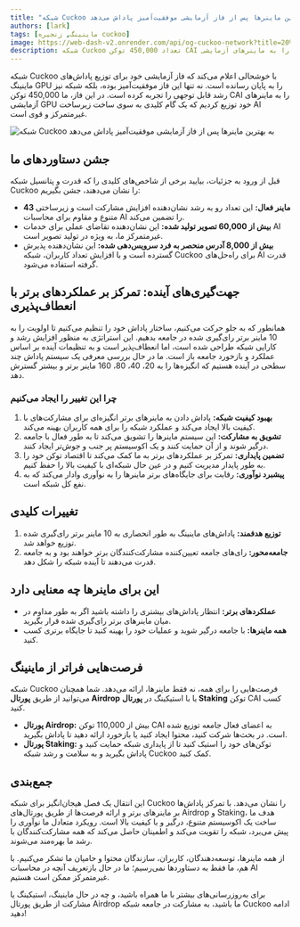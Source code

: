 ```yaml
---
title: "شبکه Cuckoo به بهترین ماینرها پس از فاز آزمایشی موفقیت‌آمیز پاداش می‌دهد"
authors: [lark]
tags: [ماینینگ, زنجیره cuckoo]
image: https://web-dash-v2.onrender.com/api/og-cuckoo-network?title=شبکه%20Cuckoo%20به%20بهترین%20ماینرها%20پس%20از%20فاز%20آزمایشی%20موفقیت‌آمیز%20پاداش%20می‌دهد
description: شبکه Cuckoo تعداد 450,000 توکن CAI را به ماینرهای آزمایشی GPU توزیع کرده و سیستم پاداش جدیدی را معرفی می‌کند که بر روی ماینرهای برتر رای‌گیری شده تمرکز دارد. کشف کنید که چگونه این تغییرات آینده ماینینگ AI غیرمتمرکز را شکل می‌دهند.
---
```


شبکه Cuckoo با خوشحالی اعلام می‌کند که فاز آزمایشی خود برای توزیع پاداش‌های ماینینگ GPU را به پایان رسانده است. نه تنها این فاز موفقیت‌آمیز بوده، بلکه شبکه نیز رشد قابل توجهی را تجربه کرده است. در این فاز، ما 450,000 توکن CAI را به ماینرهای آزمایشی GPU خود توزیع کردیم که یک گام کلیدی به سوی ساخت زیرساخت AI غیرمتمرکز و قوی است.

![شبکه Cuckoo به بهترین ماینرها پس از فاز آزمایشی موفقیت‌آمیز پاداش می‌دهد](https://cuckoo-network.b-cdn.net/2024-09-02-cuckoo-network-rewards-top-gpu-miners-after-successful-pilot.webp "شبکه Cuckoo به بهترین ماینرها پس از فاز آزمایشی موفقیت‌آمیز پاداش می‌دهد")

## جشن دستاوردهای ما

قبل از ورود به جزئیات، بیایید برخی از شاخص‌های کلیدی را که قدرت و پتانسیل شبکه Cuckoo را نشان می‌دهند، جشن بگیریم:

- **43 ماینر فعال:** این تعداد رو به رشد نشان‌دهنده افزایش مشارکت است و زیرساختی متنوع و مقاوم برای محاسبات AI را تضمین می‌کند.
- **بیش از 60,000 تصویر تولید شده:** این نشان‌دهنده تقاضای عملی برای خدمات AI غیرمتمرکز ما، به ویژه در تولید تصویر است.
- **بیش از 8,000 آدرس منحصر به فرد سرویس‌دهی شده:** این نشان‌دهنده پذیرش گسترده است و با افزایش تعداد کاربران، شبکه Cuckoo برای راه‌حل‌های AI قدرت گرفته استفاده می‌شود.

## جهت‌گیری‌های آینده: تمرکز بر عملکردهای برتر با انعطاف‌پذیری

همانطور که به جلو حرکت می‌کنیم، ساختار پاداش خود را تنظیم می‌کنیم تا اولویت را به 10 ماینر برتر رای‌گیری شده در جامعه بدهیم. این استراتژی به منظور افزایش رشد و کارایی شبکه طراحی شده است، اما انعطاف‌پذیر است و به تنظیمات آینده بر اساس عملکرد و بازخورد جامعه باز است. ما در حال بررسی معرفی یک سیستم پاداش چند سطحی در آینده هستیم که انگیزه‌ها را به 20، 40، 80، 160 ماینر برتر و بیشتر گسترش دهد.

### چرا این تغییر را ایجاد می‌کنیم

1. **بهبود کیفیت شبکه:** پاداش دادن به ماینرهای برتر انگیزه‌ای برای مشارکت‌های با کیفیت بالا ایجاد می‌کند و عملکرد شبکه را برای همه کاربران بهینه می‌کند.
2. **تشویق به مشارکت:** این سیستم ماینرها را تشویق می‌کند تا به طور فعال با جامعه درگیر شوند و از آن حمایت کنند و یک اکوسیستم پر جنب و جوش‌تر ایجاد کنند.
3. **تضمین پایداری:** تمرکز بر عملکردهای برتر به ما کمک می‌کند تا اقتصاد توکن خود را به طور پایدار مدیریت کنیم و در عین حال شبکه‌ای با کیفیت بالا را حفظ کنیم.
4. **پیشبرد نوآوری:** رقابت برای جایگاه‌های برتر ماینرها را به نوآوری وادار می‌کند که به نفع کل شبکه است.

## تغییرات کلیدی

1. **توزیع هدفمند:** پاداش‌های ماینینگ به طور انحصاری به 10 ماینر برتر رای‌گیری شده توزیع خواهد شد.
2. **جامعه‌محور:** رای‌های جامعه تعیین‌کننده مشارکت‌کنندگان برتر خواهند بود و به جامعه قدرت می‌دهند تا آینده شبکه را شکل دهد.

## این برای ماینرها چه معنایی دارد

- **عملکردهای برتر:** انتظار پاداش‌های بیشتری را داشته باشید اگر به طور مداوم در میان ماینرهای برتر رای‌گیری شده قرار بگیرید.
- **همه ماینرها:** با جامعه درگیر شوید و عملیات خود را بهینه کنید تا جایگاه برتری کسب کنید.

## فرصت‌هایی فراتر از ماینینگ

شبکه Cuckoo فرصت‌هایی را برای همه، نه فقط ماینرها، ارائه می‌دهد. شما همچنان می‌توانید از طریق **پورتال Airdrop** یا با استیکینگ در **پورتال Staking** توکن CAI کسب کنید.

- **پورتال Airdrop:** بیش از 110,000 توکن CAI به اعضای فعال جامعه توزیع شده است. در بحث‌ها شرکت کنید، محتوا ایجاد کنید یا بازخورد ارائه دهید تا پاداش بگیرید.
- **پورتال Staking:** توکن‌های خود را استیک کنید تا از پایداری شبکه حمایت کنید و پاداش بگیرید و به سلامت و رشد شبکه Cuckoo کمک کنید.

## جمع‌بندی

این انتقال یک فصل هیجان‌انگیز برای شبکه Cuckoo را نشان می‌دهد. با تمرکز پاداش‌ها بر ماینرهای برتر و ارائه فرصت‌ها از طریق پورتال‌های Airdrop و Staking، هدف ما ساخت یک اکوسیستم متنوع، درگیر و با کیفیت بالا است. رویکرد متعادل ما نوآوری را پیش می‌برد، شبکه را تقویت می‌کند و اطمینان حاصل می‌کند که همه مشارکت‌کنندگان با رشد ما بهره‌مند می‌شوند.

از همه ماینرها، توسعه‌دهندگان، کاربران، سازندگان محتوا و حامیان ما تشکر می‌کنیم. با هم، ما فقط به دستاوردها نمی‌رسیم؛ ما در حال بازتعریف آنچه در محاسبات AI غیرمتمرکز ممکن است هستیم.

برای به‌روزرسانی‌های بیشتر با ما همراه باشید، و چه در حال ماینینگ، استیکینگ یا مشارکت از طریق پورتال Airdrop ما باشید، به مشارکت در جامعه شبکه Cuckoo ادامه دهید!